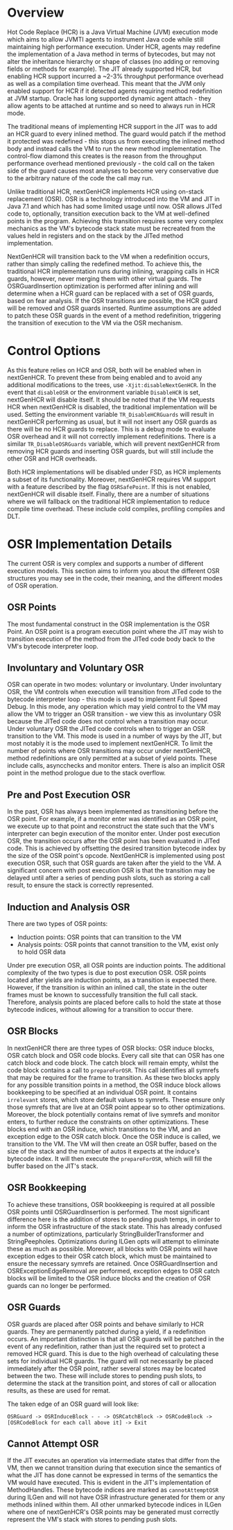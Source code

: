 <!--
Copyright (c) 2000, 2019 IBM Corp. and others

This program and the accompanying materials are made available under
the terms of the Eclipse Public License 2.0 which accompanies this
distribution and is available at https://www.eclipse.org/legal/epl-2.0/
or the Apache License, Version 2.0 which accompanies this distribution and
is available at https://www.apache.org/licenses/LICENSE-2.0.

This Source Code may also be made available under the following
Secondary Licenses when the conditions for such availability set
forth in the Eclipse Public License, v. 2.0 are satisfied: GNU
General Public License, version 2 with the GNU Classpath
Exception [1] and GNU General Public License, version 2 with the
OpenJDK Assembly Exception [2].

[1] https://www.gnu.org/software/classpath/license.html
[2] http://openjdk.java.net/legal/assembly-exception.html

SPDX-License-Identifier: EPL-2.0 OR Apache-2.0 OR GPL-2.0 WITH Classpath-exception-2.0 OR LicenseRef-GPL-2.0 WITH Assembly-exception
-->

# Overview

Hot Code Replace (HCR) is a Java Virtual Machine (JVM) execution mode which
aims to allow JVMTI agents to instrument Java code while still maintaining high
performance execution. Under HCR, agents may redefine the implementation of a
Java method in terms of bytecodes, but may not alter the inheritance hierarchy
or shape of classes (no adding or removing fields or methods for example). The
JIT already supported HCR, but enabling HCR support incurred a ~2-3% throughput
performance overhead as well as a compilation time overhead. This meant that
the JVM only enabled support for HCR if it detected agents requiring method
redefinition at JVM startup. Oracle has long supported dynamic agent attach -
they allow agents to be attached at runtime and so need to always run in HCR
mode.

The traditional means of implementing HCR support in the JIT was to add an HCR
guard to every inlined method. The guard would patch if the method it protected
was redefined - this stops us from executing the inlined method body and
instead calls the VM to run the new method implementation. The control-flow
diamond this creates is the reason from the throughput performance overhead
mentioned previously - the cold call on the taken side of the guard causes most
analyses to become very conservative due to the arbitrary nature of the code
the call may run.

Unlike traditional HCR, nextGenHCR implements HCR using on-stack replacement
(OSR). OSR is a technology introduced into the VM and JIT in Java 7.1 and which
has had some limited usage until now. OSR allows JITed code to, optionally,
transition execution back to the VM at well-defined points in the program.
Achieving this transition requires some very complex mechanics as the VM's
bytecode stack state must be recreated from the values held in registers and on
the stack by the JITed method implementation.

NextGenHCR will transition back to the VM when a redefinition occurs, rather
than simply calling the redefined method. To achieve this, the traditional HCR
implementation runs during inlining, wrapping calls in HCR guards, however,
never merging them with other virtual guards. The OSRGuardInsertion
optimization is performed after inlining and will determine when a HCR guard
can be replaced with a set of OSR guards, based on fear analysis. If the OSR
transitions are possible, the HCR guard will be removed and OSR guards
inserted. Runtime assumptions are added to patch these OSR guards in the event
of a method redefinition, triggering the transition of execution to the VM via
the OSR mechanism.

# Control Options

As this feature relies on HCR and OSR, both will be enabled when in nextGenHCR.
To prevent these from being enabled and to avoid any additional modifications
to the trees, use `-Xjit:disableNextGenHCR`. In the event that `disableOSR` or the
environment variable `DisableHCR` is set, nextGenHCR will disable itself. It
should be noted that if the VM requests HCR when nextGenHCR is disabled, the
traditional implementation will be used. Setting the environment variable
`TR_DisableHCRGuards` will result in nextGenHCR performing as usual, but it will
not insert any OSR guards as there will be no HCR guards to replace. This is a
debug mode to evaluate OSR overhead and it will not correctly implement
redefinitions. There is a similar `TR_DisableOSRGuards` variable, which will
prevent nextGenHCR from removing HCR guards and inserting OSR guards, but will
still include the other OSR and HCR overheads.

Both HCR implementations will be disabled under FSD, as HCR implements a subset
of its functionality. Moreover, nextGenHCR requires VM support with a feature
described by the flag `OSRSafePoint`. If this is not enabled, nextGenHCR will
disable itself. Finally, there are a number of situations where we will
fallback on the traditional HCR implementation to reduce compile time overhead.
These include cold compiles, profiling compiles and DLT.

# OSR Implementation Details
The current OSR is very complex and supports a number of different execution
models. This section aims to inform you about the different OSR structures you
may see in the code, their meaning, and the different modes of OSR operation.

## OSR Points

The most fundamental construct in the OSR implementation is the OSR Point. An
OSR point is a program execution point where the JIT may wish to transition
execution of the method from the JITed code body back to the VM's bytecode
interpreter loop.

## Involuntary and Voluntary OSR

OSR can operate in two modes: voluntary or involuntary. Under involuntary OSR,
the VM controls when execution will transition from JITed code to the bytecode
interpreter loop - this mode is used to implement Full Speed Debug. In this
mode, any operation which may yield control to the VM may allow the VM to
trigger an OSR transition - we view this as involuntary OSR because the JITed
code does not control when a transition may occur. Under voluntary OSR the
JITed code controls when to trigger an OSR transition to the VM. This mode is
used in a number of ways by the JIT, but most notably it is the mode used to
implement nextGenHCR. To limit the number of points where OSR transitions may
occur under nextGenHCR, method redefinitions are only permitted at a subset of
yield points. These include calls, asyncchecks and monitor enters. There is
also an implicit OSR point in the method prologue due to the stack overflow.

## Pre and Post Execution OSR

In the past, OSR has always been implemented as transitioning before the OSR
point. For example, if a monitor enter was identified as an OSR point, we
execute up to that point and reconstruct the state such that the VM's
interpreter can begin execution of the monitor enter. Under post execution OSR,
the transition occurs after the OSR point has been evaluated in JITed code.
This is achieved by offsetting the desired transition bytecode index by the
size of the OSR point's opcode. NextGenHCR is implemented using post execution
OSR, such that OSR guards are taken after the yield to the VM. A significant
concern with post execution OSR is that the transition may be delayed until
after a series of pending push slots, such as storing a call result, to ensure
the stack is correctly represented.

## Induction and Analysis OSR

There are two types of OSR points:

* Induction points: OSR points that can transition to the VM
* Analysis points: OSR points that cannot transition to the VM, exist only to hold OSR data

Under pre execution OSR, all OSR points are induction points. The additional
complexity of the two types is due to post execution OSR. OSR points located
after yields are induction points, as a transition is expected there. However,
if the transition is within an inlined call, the state in the outer frames must
be known to successfully transition the full call stack. Therefore, analysis
points are placed before calls to hold the state at those bytecode indices,
without allowing for a transition to occur there.

## OSR Blocks

In nextGenHCR there are three types of OSR blocks: OSR induce blocks, OSR catch
block and OSR code blocks. Every call site that can OSR has one catch block and
code block. The catch block will remain empty, whilst the code block contains a
call to `prepareForOSR`. This call identifies all symrefs that may be required
for the frame to transition. As these two blocks apply for any possible
transition points in a method, the OSR induce block allows bookkeeping to be
specified at an individual OSR point. It contains `irrelevant` stores, which
store default values to symrefs. These ensure only those symrefs that are live
at an OSR point appear so to other optimizations. Moreover, the block
potentially contains remat of live symrefs and monitor enters, to further
reduce the constraints on other optimizations. These blocks end with an OSR
induce, which transitions to the VM, and an exception edge to the OSR catch
block. Once the OSR induce is called, we transition to the VM. The VM will then
create an OSR buffer, based on the size of the stack and the number of autos it
expects at the induce's bytecode index. It will then execute the
`prepareForOSR`, which will fill the buffer based on the JIT's stack.

## OSR Bookkeeping

To achieve these transitions, OSR bookkeeping is required at all possible OSR
points until OSRGuardInsertion is performed. The most significant difference
here is the addition of stores to pending push temps, in order to inform the
OSR infrastructure of the stack state. This has already confused a number of
optimizations, particularly StringBuilderTransformer and StringPeepholes.
Optimizations during ILGen opts will attempt to eliminate these as much as
possible. Moreover, all blocks with OSR points will have exception edges to
their OSR catch block, which must be maintained to ensure the necessary symrefs
are retained. Once OSRGuardInsertion and OSRExceptionEdgeRemoval are performed,
exception edges to OSR catch blocks will be limited to the OSR induce blocks
and the creation of OSR guards can no longer be performed.

## OSR Guards

OSR guards are placed after OSR points and behave similarly to HCR guards. They
are permanently patched during a yield, if a redefinition occurs. An important
distinction is that all OSR guards will be patched in the event of any
redefinition, rather than just the required set to protect a removed HCR guard.
This is due to the high overhead of calculating these sets for individual HCR
guards. The guard will not necessarily be placed immediately after the OSR
point, rather several stores may be located between the two. These will include
stores to pending push slots, to determine the stack at the transition point,
and stores of call or allocation results, as these are used for remat.

The taken edge of an OSR guard will look like:

```
OSRGuard -> OSRInduceBlock - - -> OSRCatchBlock -> OSRCodeBlock -> [OSRCodeBlock for each call above it] -> Exit
```

## Cannot Attempt OSR

If the JIT executes an operation via intermediate states that differ from the
VM, then we cannot transition during that execution since the semantics of what
the JIT has done cannot be expressed in terms of the semantics the VM would
have executed. This is evident in the JIT's implementation of MethodHandles.
These bytecode indices are marked as `cannotAttemptOSR` during ILGen and will not
have OSR infrastructure generated for them or any methods inlined within them.
All other unmarked bytecode indices in ILGen where one of nextGenHCR's OSR
points may be generated must correctly represent the VM's stack with stores to
pending push slots.
